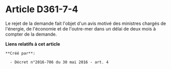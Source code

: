 # Article D361-7-4

Le rejet de la demande fait l'objet d'un avis motivé des ministres chargés de l'énergie, de l'économie et de l'outre-mer dans
un délai de deux mois à compter de la demande.

**Liens relatifs à cet article**

	**Créé par**:

	  - Décret n°2016-706 du 30 mai 2016 - art. 4
